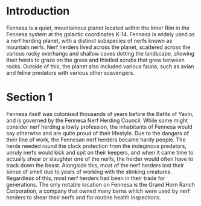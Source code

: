 # Introduction

Fennesa is a quiet, mountainous planet located within the Inner Rim in the Fennesa system at the galactic coordinates K-14.
Fennesa is widely used as a nerf herding planet, with a distinct subspecies of nerfs known as mountain nerfs.
Nerf herders lived across the planet, scattered across the various rocky overhangs and shallow caves dotting the landscape, allowing their herds to graze on the grass and thistled scrubs that grew between rocks.
Outside of this, the planet also included various fauna, such as avian and feline predators with various other scavengers.

# Section 1

Fennesa itself was colonised thousands of years before the Battle of Yavin, and is governed by the Fennesa Nerf Herding Council.
While some might consider nerf herding a lowly profession, the inhabitants of Fennesa would say otherwise and are quite proud of their lifestyle.
Due to the dangers of their line of work, the Fennesan nerf herders became hardy people.
The herds needed round the clock protection from the indeginous predators, unruly nerfs would kick and spit on their keepers, and when it came time to actually shear or slaughter one of the nerfs, the herder would often have to track down the beast.
Alongside this, most of the nerf herders lost their sense of smell due to years of working with the stinking creatures.
Regardless of this, most nerf herders had been in their trade for generations.
The only notable location on Fennesa is the Grand Horn Ranch Corporation, a company that owned many barns which were used by nerf herders to shear their nerfs and for routine health inspections.
